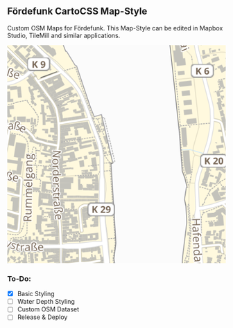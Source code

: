 ## Fördefunk CartoCSS Map-Style

Custom OSM Maps for Fördefunk.
This Map-Style can be edited in Mapbox Studio, TileMill and similar applications.

![Map](./foerdefunk.tm2/.thumb.png)

### To-Do:
- [x] Basic Styling
- [ ] Water Depth Styling
- [ ] Custom OSM Dataset
- [ ] Release & Deploy
